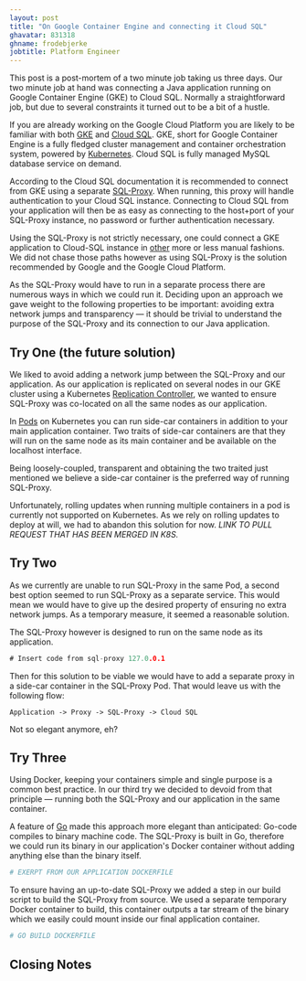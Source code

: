 ```yaml
---
layout: post
title: "On Google Container Engine and connecting it Cloud SQL"
ghavatar: 831318
ghname: frodebjerke
jobtitle: Platform Engineer
---
```


This post is a post-mortem of a two minute job taking us three days. Our two minute job at hand was connecting a Java application running on Google Container Engine (GKE) to Cloud SQL. Normally a straightforward job, but due to several constraints it turned out to be a bit of a hustle.

If you are already working on the Google Cloud Platform you are likely to be familiar with both [GKE](https://cloud.google.com/container-engine/) and [Cloud SQL](https://cloud.google.com/sql/). GKE, short for Google Container Engine is a fully fledged cluster management and container orchestration system, powered by [Kubernetes](http://kubernetes.io/). Cloud SQL is fully managed MySQL database service on demand.

According to the Cloud SQL documentation it is recommended to connect from GKE using a separate [SQL-Proxy](). When running, this proxy will handle authentication to your Cloud SQL instance. Connecting to Cloud SQL from your application will then be as easy as connecting to the host+port  of your SQL-Proxy instance, no password or further authentication necessary.

Using the SQL-Proxy is not strictly necessary, one could connect a GKE application to Cloud-SQL instance in [other]() more or less manual fashions. We did not chase those paths however as using SQL-Proxy is the solution recommended by Google and the Google Cloud Platform.

As the SQL-Proxy would have to run in a separate process there are numerous ways in which we could run it. Deciding upon an approach we gave weight to the following properties to be important: avoiding extra network jumps and transparency &mdash; it should be trivial to understand the purpose of the SQL-Proxy and its connection to our Java application.

## Try One (the future solution)

We liked to avoid adding a network jump between the SQL-Proxy and our application. As our application is replicated on several nodes in our GKE cluster using a Kubernetes [Replication Controller](), we wanted to ensure SQL-Proxy was co-located on all the same nodes as our application.

In [Pods]() on Kubernetes you can run side-car containers in addition to your main application container. Two traits of side-car containers are that they will run on the same node as its main container and be available on the localhost interface.

Being loosely-coupled, transparent and obtaining the two traited just mentioned we believe a side-car container is the preferred way of running SQL-Proxy.

Unfortunately, rolling updates when running multiple containers in a pod is currently not supported on Kubernetes. As we rely on rolling updates to deploy at will, we had to abandon this solution for now. *LINK TO PULL REQUEST THAT HAS BEEN MERGED IN K8S.*

## Try Two

As we currently are unable to run SQL-Proxy in the same Pod, a second best option seemed to run SQL-Proxy as a separate service. This would mean we would have to give up the desired property of ensuring no extra network jumps. As a temporary measure, it seemed a reasonable solution.

The SQL-Proxy however is designed to run on the same node as its application.

````go
# Insert code from sql-proxy 127.0.0.1
````

Then for this solution to be viable we would have to add a separate proxy in a side-car container in the SQL-Proxy Pod. That would leave us with the following flow:

````
Application -> Proxy -> SQL-Proxy -> Cloud SQL
````

Not so elegant anymore, eh?

## Try Three

Using Docker, keeping your containers simple and single purpose is a common best practice. In our third try we decided to devoid from that principle &mdash; running both the SQL-Proxy and our application in the same container.

A feature of [Go]() made this approach more elegant than anticipated: Go-code compiles to binary machine code. The SQL-Proxy is built in Go, therefore we could run its binary in our application's Docker container without adding anything else than the binary itself.

````dockerfile
# EXERPT FROM OUR APPLICATION DOCKERFILE
````

To ensure having an up-to-date SQL-Proxy we added a step in our build script to build the SQL-Proxy from source. We used a separate temporary Docker container to build, this container outputs a tar stream of the binary which we easily could mount inside our final application container.

````dockerfile
# GO BUILD DOCKERFILE
````

## Closing Notes
